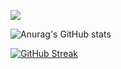 

![](./profile-3d-contrib/profile-night-view.svg)

![Anurag's GitHub stats](https://github-readme-stats.vercel.app/api?username=RaulJ10&theme=algolia&show_icons=true)

[![GitHub Streak](http://github-readme-streak-stats.herokuapp.com?user=RaulJ10&theme=algolia&hide_border=FALSO&mode=weekly&disable_animations=FALSO)](https://git.io/streak-stats)
